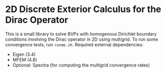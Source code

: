 # 2D Discrete Exterior Calculus for the Dirac Operator
This is a small library to solve BVPs with homogenous Dirichlet boundary conditions involving the Dirac operator in 2D using multigrid. To run some convergence tests, run `runme.sh`.
Required external dependencies:
- Eigen (3.4)
- MFEM (4.8)
- Optional: Spectra (for computing the multigrid convergence rates)
